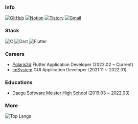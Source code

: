 ### Info
[![GitHub](https://img.shields.io/badge/github-%23121011.svg?style=for-the-badge&logo=github&logoColor=white&link=https://github.com/kimkyungwon0519)](https://github.com/kimkyungwon0519)
[![Notion](https://img.shields.io/badge/Notion-f0f0f0.svg?style=for-the-badge&logo=notion&logoColor=black&link=https://www.notion.so/Kim-Kyung-Won-8d6668be2b7e4b4cbad1a48bb2b57abf)](https://www.notion.so/Kim-Kyung-Won-8d6668be2b7e4b4cbad1a48bb2b57abf)
[![Tistory](https://img.shields.io/badge/Tistory-orange.svg?style=for-the-badge&logo=tistory&logoColor=white&link=https://kimkyungwon-blog.tistory.com/)](https://kimkyungwon-blog.tistory.com/)
[![Gmail](https://img.shields.io/badge/Gmail-c14438.svg?style=for-the-badge&logo=gmail&logoColor=white&link=mailto:kimkyungwon0519@gmail.com)](mailto:kimkyungwon0519@gmail.com)

### Stack
![C](https://img.shields.io/badge/C-%2300599C.svg?style=for-the-badge&logo=c&logoColor=white)
![Dart](https://img.shields.io/badge/dart-%230175C2?style=for-the-badge&logo=dart&logoColor=white)
![Flutter](https://img.shields.io/badge/Flutter-%230175C2.svg?style=for-the-badge&logo=flutter&logoColor=white)

### Careers
- [Polaris3d](https://ereon.kr/) Flutter Application Developer (2022.02 ~ Current)
- [ImSystem](https://imsystem.kr/?lang=ko) GUI Application Developer (2021.11 ~ 2022.01)

### Educations
- [Daegu Software Meister High School](https://dgsw.dge.hs.kr/dgswh/main.do?sysId=dgswh) (2019.03 ~ 2022.03)

### More
![Top Langs](https://github-readme-stats.vercel.app/api/top-langs/?username=KimKyungWon0519&hide=HTML,SWIFT)
